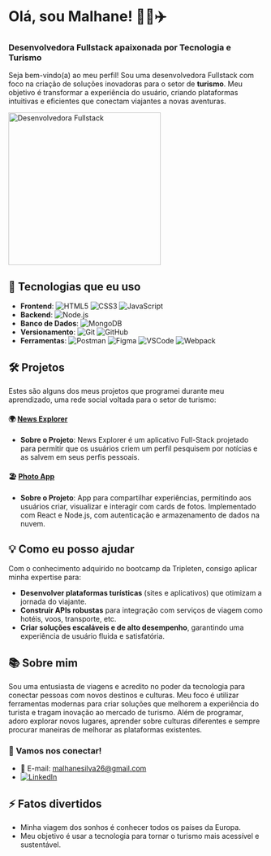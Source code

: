 # Olá, sou Malhane! 👨‍💻✈️

### Desenvolvedora Fullstack apaixonada por Tecnologia e Turismo

Seja bem-vindo(a) ao meu perfil! Sou uma desenvolvedora Fullstack com foco na criação de soluções inovadoras para o setor de **turismo**. Meu objetivo é transformar a experiência do usuário, criando plataformas intuitivas e eficientes que conectam viajantes a novas aventuras.

<img src="https://img.freepik.com/free-vector/custom-style-script-website-optimization-coding-software-development-female-programmer-cartoon-character-working-adding-javascript-css-code-vector-isolated-concept-metaphor-illustration_335657-2789.jpg?ga=GA1.1.2117902705.1731429722&semt=ais_hybrid" alt="Desenvolvedora Fullstack" width="300">

## 🚀 Tecnologias que eu uso

-  **Frontend**: ![HTML5](https://img.shields.io/badge/HTML5-E34F26?style=for-the-badge&logo=html5&logoColor=white)
![CSS3](https://img.shields.io/badge/CSS3-1572B6?style=for-the-badge&logo=css3&logoColor=white)
![JavaScript](https://img.shields.io/badge/JavaScript-F7DF1E?style=for-the-badge&logo=javascript&logoColor=black)
-   **Backend**:  ![Node.js](https://img.shields.io/badge/Node.js-339933?style=for-the-badge&logo=nodedotjs&logoColor=white)
-   **Banco de Dados**: ![MongoDB](https://img.shields.io/badge/MongoDB-47A248?style=for-the-badge&logo=mongodb&logoColor=white)
-   **Versionamento**: ![Git](https://img.shields.io/badge/Git-F05032?style=for-the-badge&logo=git&logoColor=white) ![GitHub](https://img.shields.io/badge/GitHub-181717?style=for-the-badge&logo=github&logoColor=white)
-   **Ferramentas**:   ![Postman](https://img.shields.io/badge/Postman-FF6C37?style=for-the-badge&logo=postman&logoColor=white)
 ![Figma](https://img.shields.io/badge/Figma-F24E1E?style=for-the-badge&logo=figma&logoColor=white)
![VSCode](https://img.shields.io/badge/VS_Code-0078D4?style=for-the-badge&logo=visual-studio-code&logoColor=white)
![Webpack](https://img.shields.io/badge/Webpack-8DD6F9?style=for-the-badge&logo=webpack&logoColor=black)


## 🛠️ Projetos

Estes são alguns dos meus projetos que programei durante meu aprendizado, uma rede social voltada para o setor de turismo:

#### 🌍 [News Explorer](https://github.com/malhanecarvalho/news-explorer)

- **Sobre o Projeto**: News Explorer é um aplicativo Full-Stack projetado para permitir que os usuários criem um perfil pesquisem por notícias e as salvem em seus perfis pessoais.

#### 🏖️ [Photo App](https://github.com/malhanecarvalho/web_project_api_full)

- **Sobre o Projeto**: App para compartilhar experiências, permitindo aos usuários criar, visualizar e interagir com cards de fotos. Implementado com React e Node.js, com autenticação e armazenamento de dados na nuvem.

## 💡 Como eu posso ajudar

Com o conhecimento adquirido no bootcamp da Tripleten, consigo aplicar minha expertise para:

-   **Desenvolver plataformas turísticas** (sites e aplicativos) que otimizam a jornada do viajante.
-   **Construir APIs robustas** para integração com serviços de viagem como hotéis, voos, transporte, etc.
-   **Criar soluções escaláveis e de alto desempenho**, garantindo uma experiência de usuário fluida e satisfatória.

## 📚 Sobre mim

Sou uma entusiasta de viagens e acredito no poder da tecnologia para conectar pessoas com novos destinos e culturas. Meu foco é utilizar ferramentas modernas para criar soluções que melhorem a experiência do turista e tragam inovação ao mercado de turismo. Além de programar, adoro explorar novos lugares, aprender sobre culturas diferentes e sempre procurar maneiras de melhorar as plataformas existentes.

### 🔗 Vamos nos conectar!

-  📧 E-mail: malhanesilva26@gmail.com
-  [![LinkedIn](https://img.shields.io/badge/LinkedIn-0A66C2?style=for-the-badge&logo=linkedin&logoColor=white)](https://www.linkedin.com/in/malhane-carvalho-9b016438/)

## ⚡ Fatos divertidos

-   Minha viagem dos sonhos é conhecer todos os países da Europa.
-   Meu objetivo é usar a tecnologia para tornar o turismo mais acessível e sustentável.
##

